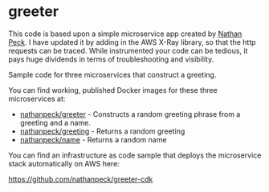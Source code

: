 # greeter

This code is based upon a simple microservice app created by [Nathan Peck](https://github.com/nathanpeck/greeter-cdk).
I have updated it by adding in the AWS X-Ray library, so that the http requests can be traced. While instrumented your code can be tedious, it pays huge dividends in terms of troubleshooting and visibility.

Sample code for three microservices that construct a greeting.

You can find working, published Docker images for these three microservices at:

* [nathanpeck/greeter](https://hub.docker.com/r/nbrandaleone/greeter/) - Constructs a random greeting phrase from a greeting and a name.
* [nathanpeck/greeting](https://hub.docker.com/r/nbrandaleone/greeting/) - Returns a random greeting
* [nathanpeck/name](https://hub.docker.com/r/nbrandaleone/name/) - Returns a random name

You can find an infrastructure as code sample that deploys the microservice stack automatically on AWS here:

https://github.com/nathanpeck/greeter-cdk

